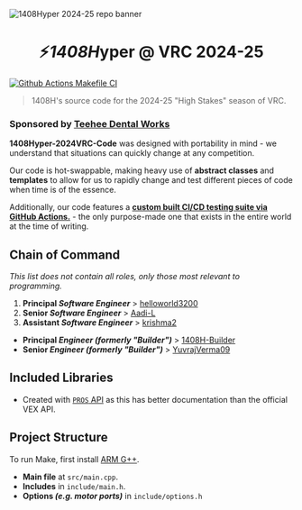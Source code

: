 ![1408Hyper 2024-25 repo banner](https://raw.githubusercontent.com/helloworld3200/1408Hyper-2024VRC-Code/main/readme-assets/banner1.png)

<center><h1> ⚡<em><strong>1408H</em></strong>yper @ VRC 2024-25</center></h1>

[![Github Actions Makefile CI](https://github.com/helloworld3200/1408Hyper-2024VRC-Code/actions/workflows/c-cpp.yml/badge.svg)](https://github.com/helloworld3200/1408Hyper-2024VRC-Code/actions/workflows/c-cpp.yml)

> 1408H's source code for the 2024-25 "High Stakes" season of VRC.

### Sponsored by [Teehee Dental Works](https://teehee.sg/)

**1408Hyper-2024VRC-Code** was designed with portability in mind - we understand that situations can quickly change at any competition.  

Our code is hot-swappable, making heavy use of **abstract classes** and **templates**
to allow for us to rapidly change and test different pieces of code when time is of the essence.

Additionally, our code features a [**custom built CI/CD testing suite via GitHub Actions.**](https://github.com/helloworld3200/1408Hyper-2024VRC-Code/actions/workflows/c-cpp.yml) - the only purpose-made one that exists in the entire world at the time of writing.

## Chain of Command

_This list does not contain all roles, only those most relevant to programming._

1. **Principal _Software Engineer_** > [helloworld3200](https://github.com/helloworld3200)
2. **Senior _Software Engineer_** > [Aadi-L](https://github.com/Aadi-L)
3. **Assistant _Software Engineer_** > [krishma2](https://github.com/krishma2)

-  **Principal _Engineer (formerly "Builder")_** > [1408H-Builder](https://github.com/1408H-Builder)
- **Senior _Engineer (formerly "Builder")_** > [YuvrajVerma09](https://github.com/YuvrajVerma09)

## Included Libraries

- Created with [`PROS` API](https://github.com/purduesigbots/pros)
as this has better documentation than the official VEX API.

## Project Structure

To run Make, first install [ARM G++](https://developer.arm.com/downloads/-/arm-gnu-toolchain-downloads).

- **Main file** at `src/main.cpp`.
- **Includes** in `include/main.h`.
- **Options _(e.g. motor ports)_** in `include/options.h`
